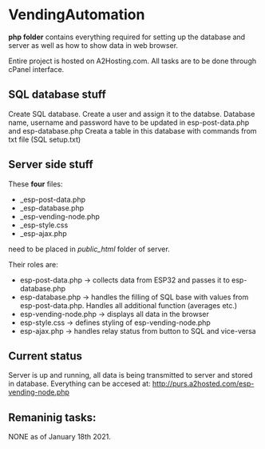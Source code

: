 # VendingAutomation

**php folder** contains everything required for setting up the database and server as well as how to show data in web browser.

Entire project is hosted on A2Hosting.com. All tasks are to be done through cPanel interface.

## SQL database stuff

Create SQL database. Create a user and assign it to the databse. Database name, username and password have to be updated in esp-post-data.php and esp-database.php
Creata a table in this database with commands from txt file (SQL setup.txt)


## Server side stuff

These **four** files:

* _esp-post-data.php
* _esp-database.php
* _esp-vending-node.php
* _esp-style.css
* _esp-ajax.php 

need to be placed in _public_html_ folder of server.

Their roles are:

* esp-post-data.php -> collects data from ESP32 and passes it to esp-database.php
* esp-database.php -> handles the filling of SQL base with values from esp-post-data.php. Handles all additional function (averages etc.)
* esp-vending-node.php -> displays all data in the browser
* esp-style.css -> defines styling of esp-vending-node.php
* esp-ajax.php -> handles relay status from button to SQL and vice-versa

## Current status

Server is up and running, all data is being transmitted to server and stored in database.
Everything can be accesed at: 
http://purs.a2hosted.com/esp-vending-node.php

## Remaninig tasks:

NONE as of January 18th 2021.